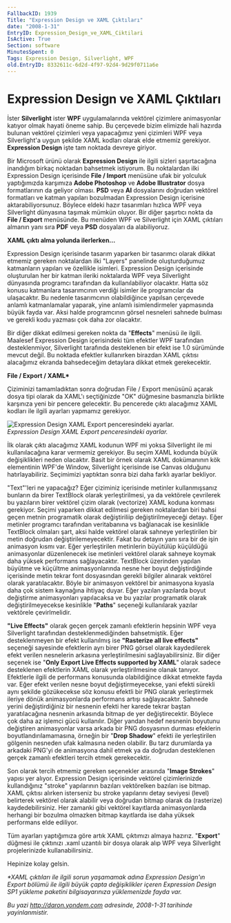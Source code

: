 ```yaml
---
FallbackID: 1939
Title: "Expression Design ve XAML Çıktıları"
date: "2008-1-31"
EntryID: Expression_Design_ve_XAML_Ciktilari
IsActive: True
Section: software
MinutesSpent: 0
Tags: Expression Design, Silverlight, WPF
old.EntryID: 8332611c-6d2d-4f97-92d4-9d29f0711a6e
---
```

# Expression Design ve XAML Çıktıları
İster **Silverlight** ister **WPF** uygulamalarında vektörel çizimlere
animasyonlar katıyor olmak hayati öneme sahip. Bu çerçevede bizim
elimizde hali hazırda bulunan vektörel çizimleri veya yapacağımız yeni
çizimleri WPF veya Silverlight'a uygun şekilde XAML kodları olarak elde
etmemiz gerekiyor. **Expression Design** işte tam noktada devreye
giriyor.

Bir Microsoft ürünü olarak **Expression Design** ile ilgili sizleri
şaşırtacağına inandığım birkaç noktadan bahsetmek istiyorum. Bu
noktalardan ilki Expression Design içerisinde **File / Import** menüsüne
ufak bir yolculuk yaptığımızda karşımıza **Adobe Photoshop** ve **Adobe
Illustrator** dosya formatlarının da geliyor olması. **PSD** veya **AI**
dosyalarını doğrudan vektörel formatları ve katman yapıları bozulmadan
Expression Design içerisine aktarabiliyorsunuz. Böylece eldeki hazır
tasarımları hızlıca WPF veya Silverlight dünyasına taşımak mümkün
oluyor. Bir diğer şaşırtıcı nokta da **File / Export** menüsünde. Bu
menüden WPF ve Silverlight için XAML çıktıları almanın yanı sıra **PDF**
veya **PSD** dosyaları da alabiliyoruz.

**XAML çıktı alma yolunda ilerlerken...**

Expression Design içerisinde tasarım yaparken bir tasarımcı olarak
dikkat etmemiz gereken noktalardan ilki "Layers" panelinde
oluşturduğumuz katmanların yapıları ve özellikle isimleri. Expression
Design içerisinde oluşturulan her bir katman ileriki noktalarda WPF veya
Silverlight dünyasında programcı tarafından da kullanılabiliyor
olacaktır. Hatta söz konusu katmanlara tasarımcının verdiği isimler ile
programcılar da ulaşacaktır. Bu nedenle tasarımcının olabildiğince
yapılsan çerçevede anlamlı katmanlamalar yaparak, yine anlamlı
isimlendirmeler yapmasında büyük fayda var. Aksi halde programcının
görsel nesneleri sahnede bulması ve gerekli kodu yazması çok daha zor
olacaktır.

Bir diğer dikkat edilmesi gereken nokta da "**Effects**" menüsü ile
ilgili. Maalesef Expression Design içerisindeki tüm efektler WPF
tarafından desteklenmiyor, Silverlight tarafında desteklenen bir efekt
ise 1.0 sürümünde mevcut değil. Bu noktada efektler kullanırken birazdan
XAML çıktısı alacağımız ekranda bahsedeceğim detaylara dikkat etmek
gerekecektir.

**File / Export / XAML\***

Çiziminizi tamamladıktan sonra doğrudan File / Export menüsünü açarak
dosya tipi olarak da XAML'ı seçtiğinizde "OK" düğmesine basmanızla
birlikte karşınıza yeni bir pencere gelecektir. Bu pencerede çıktı
alacağımız XAML kodları ile ilgili ayarları yapmamız gerekiyor.

![Expression Design XAML Export penceresindeki
ayarlar.](media/Expression_Design_ve_XAML_Ciktilari/31012008_1.png)\
*Expression Design XAML Export penceresindeki ayarlar.*

İlk olarak çıktı alacağımız XAML kodunun WPF mi yoksa Silverlight ile mi
kullanılacağına karar vermemiz gerekiyor. Bu seçim XAML kodunda büyük
değişiklikleri neden olacaktır. Basit bir örnek olarak XAML dokümanının
kök elementinin WPF'de Window, Silverlight içerisinde ise Canvas
olduğunu hatırlayabiliriz. Seçimimizi yaptıktan sonra bizi daha farklı
ayarlar bekliyor.

"Text"'leri ne yapacağız? Eğer çiziminiz içerisinde metinler
kullanmışsanız bunların da birer TextBlock olarak yerleştirilmesi, ya da
vektörele çevrilerek bu yazıların birer vektörel çizim olarak
(vectorize) XAML koduna konması gerekiyor. Seçimi yaparken dikkat
edilmesi gereken noktalardan biri bahsi geçen metnin programatik olarak
değiştiriliip değiştirilmeyeceği detayı. Eğer metinler programcı
tarafından veritabanına vs bağlanacak ise kesinlikle TextBlock olmaları
şart, aksi halde vektörel olarak sahneye yerleştirilen bir metin
doğrudan değiştirilemeyecektir. Fakat bu detayın yanı sıra bir de işin
animasyon kısmı var. Eğer yerleştirilen metinlerin büyütülüp küçüldüğü
animasyonlar düzenlenecek ise metinleri vektörel olarak sahneye koymak
daha yüksek performans sağlayacaktır. TextBlock üzerinden yapılan
büyütme ve küçültme animasyonlarında nesne her boyut değiştirdiğinde
içerisinde metin tekrar font dosyasından gerekli bilgiler alınarak
vektörel olarak yaratılacaktır. Böyle bir animasyon vektörel bir
animasyona kıyasla daha çok sistem kaynağına ihtiyaç duyar. Eğer yazılan
yazılarda boyut değiştirme animasyonları yapılacaksa ve bu yazılar
programatik olarak değiştirilmeyecekse kesinlikle "**Paths**" seçeneği
kullanılarak yazılar vektörele çevirlmelidir.

**"Live Effects"** olarak geçen gerçek zamanlı efektlerin hepsinin WPF
veya Silverlight tarafından desteklenmediğinden bahsetmiştik. Eğer
desteklenmeyen bir efekt kullanılmış ise **"Rasterize all live
effects"** seçeneği sayesinde efektlerin ayrı birer PNG görsel olarak
kaydedilerek efekt verilen nesnelerin arkasına yerleştirilmesini
sağlayabilirsiniz. Bir diğer seçenek ise "**Only Export Live Effects
supported by XAML**" olarak sadece desteklenen efektlerin XAML olarak
yerleştirilmesine olanak tanıyor. Efektlerle ilgili de performans
konusunda olabildiğince dikkat etmekte fayda var. Eğer efekt verilen
nesne boyut değiştirmeyecekse, yani efekti sürekli aynı şekilde
gözükecekse söz konusu efektli bir PNG olarak yerleştirmek ileriye dönük
animasyonlarda performans artışı sağlayacaktır. Sahnede yerini
değiştirdiğiniz bir nesnenin efekti her karede tekrar baştan
yaratılacağına nesnenin arkasında bitmap de yer değiştirecektir. Böylece
çok daha az işlemci gücü kullanılır. Diğer yandan hedef nesnenin
boyutunu değiştiren animasyonlar varsa arkada bir PNG dosyasının durması
efeklerin boyutlandırılamamasına, örneğin bir "**Drop Shadow**" efekti
ile yerleştirilen gölgenin nesneden ufak kalmasına neden olabilir. Bu
tarz durumlarda ya arkadaki PNG'yi de animasyona dahil etmek ya da
doğrudan desteklenen gerçek zamanlı efektleri tercih etmek gerekecektir.

Son olarak tercih etmemiz gereken seçenekler arasında "**Image
Strokes**" yapısı yer alıyor. Expression Design içerisinde vektörel
çizimlerinizde kullandığınız "stroke" yapılarının bazıları vektörelken
bazıları ise bitmap. XAML çıktısı alırken isterseniz bu stroke
yapılarını detay seviyesi (level) belirterek vektörel olarak alabilir
veya doğrudan bitmap olarak da (rasterize) kaydedebilirsiniz. Her
zamanki gibi vektörel kayıtlarda animasyonlarda herhangi bir bozulma
olmazken bitmap kayıtlarda ise daha yüksek performans elde ediliyor.

Tüm ayarları yaptığımıza göre artık XAML çıktımızı almaya hazırız.
"**Export**" düğmesi ile çıktınızı .xaml uzantılı bir dosya olarak alıp
WPF veya Silverlight projelerinizde kullanabilirsiniz.

Hepinize kolay gelsin.

*\*XAML çıktıları ile ilgili sorun yaşamamak adına Expression Design'ın
Export bölümü ile ilgili büyük çapta değişiklikler içeren Expression
Design SP1 yükleme paketini bilgisayarınıza yüklemenizde fayda var.*



*Bu yazi http://daron.yondem.com adresinde, 2008-1-31 tarihinde yayinlanmistir.*
